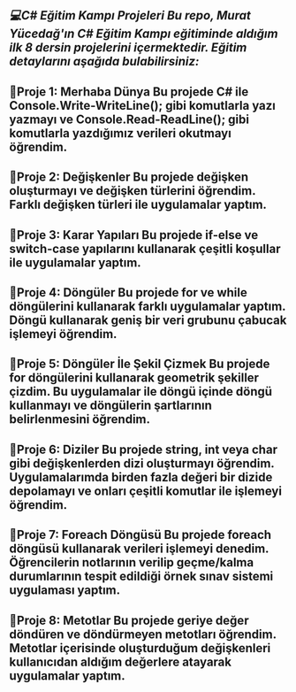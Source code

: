 *💻C# Eğitim Kampı Projeleri
Bu repo, Murat Yücedağ'ın C# Eğitim Kampı eğitiminde aldığım ilk 8 dersin projelerini içermektedir. Eğitim detaylarını aşağıda bulabilirsiniz:*
-----------------------------------------------------------------------------------------------------------------------------------------------------
📌Proje 1: Merhaba Dünya
Bu projede C# ile Console.Write-WriteLine(); gibi komutlarla yazı yazmayı ve Console.Read-ReadLine(); gibi komutlarla yazdığımız verileri okutmayı öğrendim.
-----------------------------------------------------------------------------------------------------------------------------------------------------
📌Proje 2: Değişkenler
Bu projede değişken oluşturmayı ve değişken türlerini öğrendim. Farklı değişken türleri ile uygulamalar yaptım.
-----------------------------------------------------------------------------------------------------------------------------------------------------
📌Proje 3: Karar Yapıları
Bu projede if-else ve switch-case yapılarını kullanarak çeşitli koşullar ile uygulamalar yaptım.
-----------------------------------------------------------------------------------------------------------------------------------------------------
📌Proje 4: Döngüler
Bu projede for ve while döngülerini kullanarak farklı uygulamalar yaptım. Döngü kullanarak geniş bir veri grubunu çabucak işlemeyi öğrendim.
-----------------------------------------------------------------------------------------------------------------------------------------------------
📌Proje 5: Döngüler İle Şekil Çizmek
Bu projede for döngülerini kullanarak geometrik şekiller çizdim. Bu uygulamalar ile döngü içinde döngü kullanmayı ve döngülerin şartlarının belirlenmesini öğrendim.
-----------------------------------------------------------------------------------------------------------------------------------------------------
📌Proje 6: Diziler
Bu projede string, int veya char gibi değişkenlerden dizi oluşturmayı öğrendim. Uygulamalarımda birden fazla değeri bir dizide depolamayı ve onları çeşitli komutlar ile işlemeyi öğrendim.
-----------------------------------------------------------------------------------------------------------------------------------------------------
📌Proje 7: Foreach Döngüsü
Bu projede foreach döngüsü kullanarak verileri işlemeyi denedim. Öğrencilerin notlarının verilip geçme/kalma durumlarının tespit edildiği örnek sınav sistemi uygulaması yaptım.
-----------------------------------------------------------------------------------------------------------------------------------------------------
📌Proje 8: Metotlar
Bu projede geriye değer döndüren ve döndürmeyen metotları öğrendim. Metotlar içerisinde oluşturduğum değişkenleri kullanıcıdan aldığım değerlere atayarak uygulamalar yaptım.
-----------------------------------------------------------------------------------------------------------------------------------------------------
